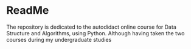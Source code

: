 # ReadMe
The repository is dedicated to the autodidact online course for Data Structure and Algorithms, using Python. Although having taken the two courses during my undergraduate studies
